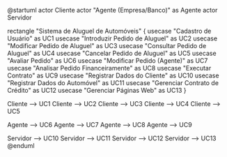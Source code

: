 @startuml
actor Cliente
actor "Agente (Empresa/Banco)" as Agente
actor Servidor

rectangle "Sistema de Aluguel de Automóveis" {
    usecase "Cadastro de Usuário" as UC1
    usecase "Introduzir Pedido de Aluguel" as UC2
    usecase "Modificar Pedido de Aluguel" as UC3
    usecase "Consultar Pedido de Aluguel" as UC4
    usecase "Cancelar Pedido de Aluguel" as UC5
    usecase "Avaliar Pedido" as UC6
    usecase "Modificar Pedido (Agente)" as UC7
    usecase "Analisar Pedido Financeiramente" as UC8
    usecase "Executar Contrato" as UC9
    usecase "Registrar Dados do Cliente" as UC10
    usecase "Registrar Dados do Automóvel" as UC11
    usecase "Gerenciar Contrato de Crédito" as UC12
    usecase "Gerenciar Páginas Web" as UC13
}

Cliente --> UC1
Cliente --> UC2
Cliente --> UC3
Cliente --> UC4
Cliente --> UC5

Agente --> UC6
Agente --> UC7
Agente --> UC8
Agente --> UC9

Servidor --> UC10
Servidor --> UC11
Servidor --> UC12
Servidor --> UC13
@enduml